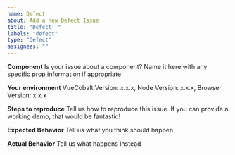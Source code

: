 ```yaml
---
name: Defect
about: Add a new Defect Issue
title: "Defect: "
labels: "defect"
type: "Defect"
assignees: ""
---
```


**Component**
Is your issue about a component? Name it here with any specific prop information if appropriate

**Your environment**
VueCobalt Version: x.x.x, Node Version: x.x.x, Browser Version: x.x.x

**Steps to reproduce**
Tell us how to reproduce this issue. If you can provide a working demo, that would be fantastic!

**Expected Behavior**
Tell us what you think should happen

**Actual Behavior**
Tell us what happens instead
